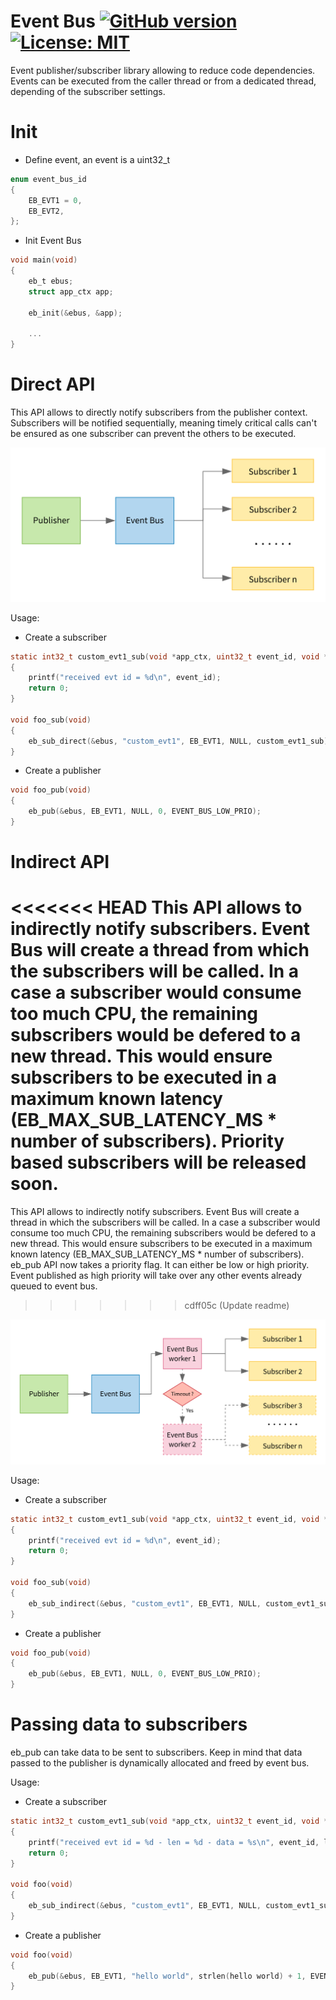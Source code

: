 # Event Bus [![GitHub version](https://badge.fury.io/gh/jocelynmass%2Fevent_bus.svg)](https://badge.fury.io/gh/jocelynmass%2Fevent_bus) [![License: MIT](https://img.shields.io/badge/License-MIT-yellow.svg)](https://opensource.org/licenses/MIT)



Event publisher/subscriber library allowing to reduce code dependencies. Events can be executed from the caller thread or from a dedicated thread, depending of the subscriber settings.

# Init

- Define event, an event is a uint32_t

```c
enum event_bus_id
{
    EB_EVT1 = 0,
    EB_EVT2,
};
```

- Init Event Bus

```c
void main(void)
{
    eb_t ebus;
    struct app_ctx app;
  
    eb_init(&ebus, &app);
    
    ...
}
```

# Direct API

This API allows to directly notify subscribers from the publisher context. Subscribers will be notified sequentially, meaning timely critical calls can't be ensured as one subscriber can prevent the others to be executed.

![Direct API Diagram](docs/eb_direct.svg)

Usage:

- Create a subscriber

```c
static int32_t custom_evt1_sub(void *app_ctx, uint32_t event_id, void *data, uint32 len, void *arg)
{
    printf("received evt id = %d\n", event_id);
    return 0;
}

void foo_sub(void)
{
    eb_sub_direct(&ebus, "custom_evt1", EB_EVT1, NULL, custom_evt1_sub);
}
```

- Create a publisher

```c
void foo_pub(void)
{
    eb_pub(&ebus, EB_EVT1, NULL, 0, EVENT_BUS_LOW_PRIO);
}

```

# Indirect API

<<<<<<< HEAD
This API allows to indirectly notify subscribers. Event Bus will create a thread from which the subscribers will be called. In a case a subscriber would consume too much CPU, the remaining subscribers would be defered to a new thread. This would ensure subscribers to be executed in a maximum known latency (EB_MAX_SUB_LATENCY_MS * number of subscribers). Priority based subscribers will be released soon.
=======
This API allows to indirectly notify subscribers. Event Bus will create a thread in which the subscribers will be called. In a case a subscriber would consume too much CPU, the remaining subscribers would be defered to a new thread. This would ensure subscribers to be executed in a maximum known latency (EB_MAX_SUB_LATENCY_MS * number of subscribers). eb_pub API now takes a priority flag. It can either be low or high priority. Event published as high priority will take over any other events already queued to event bus.
>>>>>>> cdff05c (Update readme)

![Direct API Diagram](docs/eb_indirect.svg)

Usage:

- Create a subscriber

```c
static int32_t custom_evt1_sub(void *app_ctx, uint32_t event_id, void *data, uint32 len, void *arg)
{
    printf("received evt id = %d\n", event_id);
    return 0;
}

void foo_sub(void)
{
    eb_sub_indirect(&ebus, "custom_evt1", EB_EVT1, NULL, custom_evt1_sub);
}
```

- Create a publisher

```c
void foo_pub(void)
{
    eb_pub(&ebus, EB_EVT1, NULL, 0, EVENT_BUS_LOW_PRIO);
}

```

# Passing data to subscribers

eb_pub can take data to be sent to subscribers. Keep in mind that data passed to the publisher is dynamically allocated and freed by event bus.

Usage:

- Create a subscriber

```c
static int32_t custom_evt1_sub(void *app_ctx, uint32_t event_id, void *data, uint32 len, void *arg)
{
    printf("received evt id = %d - len = %d - data = %s\n", event_id, len, char *data);
    return 0;
}

void foo(void)
{
    eb_sub_indirect(&ebus, "custom_evt1", EB_EVT1, NULL, custom_evt1_sub);
}
```

- Create a publisher

```c
void foo(void)
{
    eb_pub(&ebus, EB_EVT1, "hello world", strlen(hello world) + 1, EVENT_BUS_LOW_PRIO);
}

